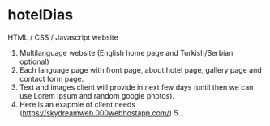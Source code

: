 # hotelDias
HTML / CSS / Javascript website

1. Multilanguage website (English home page and Turkish/Serbian optional)
2. Each language page with front page, about hotel page, gallery page and contact form page.
3. Text and images client will provide in next few days (until then we can use Lorem Ipsum and random google photos).
4.  Here is an exapmle of client needs (https://skydreamweb.000webhostapp.com/)
5...
